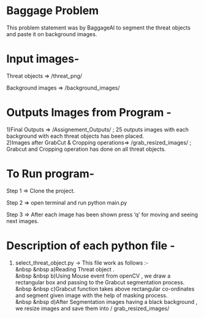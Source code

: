 # Baggage Problem  

This problem statement was by BaggageAI to segment the threat objects and paste it on background images. 

# Input images-  

Threat objects => /threat_png/     

Background images =>  /background_images/ 

# Outputs Images from Program - 

1)Final Outputs => /Assignement_Outputs/  ; 25 outputs images with each background with each threat objects has been placed. <br/>
2)Images after GrabCut & Cropping operations=> /grab_resized_images/ ; Grabcut and Cropping operation has done on all threat objects. 

# To Run program-  

Step 1 => Clone the project.  

Step 2 => open terminal and run python main.py 

Step 3 => After each image has been shown press ‘q’ for moving and seeing next images.  

# Description of each python file -  

1) select_threat_object.py -> This file work as follows :-	  <br/>
&nbsp &nbsp a)Reading Threat object .  <br/>
&nbsp &nbsp b)Using Mouse event from openCV  , we draw a rectangular box and passing to the Grabcut segmentation process.  <br/>
&nbsp &nbsp c)Grabcut function takes above rectangular co-ordinates and segment given image with the help of masking process.  <br/>
&nbsp &nbsp d)After Segmentation images having a black background , we resize images and save them into / grab_resized_images/ <br/>
